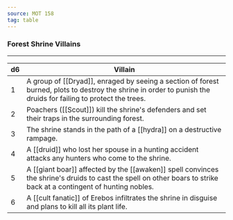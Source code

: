 ```yaml
---
source: MOT 158
tag: table
---
```


### Forest Shrine Villains
---
|d6|Villain|
|----|------------|
|1|A group of [[Dryad]], enraged by seeing a section of forest burned, plots to destroy the shrine in order to punish the druids for failing to protect the trees.|
|2|Poachers ([[Scout]]) kill the shrine's defenders and set their traps in the surrounding forest.|
|3|The shrine stands in the path of a [[hydra]] on a destructive rampage.|
|4|A [[druid]] who lost her spouse in a hunting accident attacks any hunters who come to the shrine.|
|5|A [[giant boar]] affected by the [[awaken]] spell convinces the shrine's druids to cast the spell on other boars to strike back at a contingent of hunting nobles.|
|6|A [[cult fanatic]] of Erebos infiltrates the shrine in disguise and plans to kill all its plant life.|
